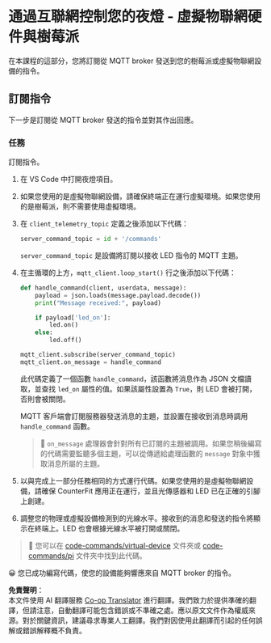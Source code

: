 <!--
CO_OP_TRANSLATOR_METADATA:
{
  "original_hash": "c527ce85d69b1a3875366ec61cbed8aa",
  "translation_date": "2025-08-24T23:00:03+00:00",
  "source_file": "1-getting-started/lessons/4-connect-internet/single-board-computer-commands.md",
  "language_code": "tw"
}
-->
# 通過互聯網控制您的夜燈 - 虛擬物聯網硬件與樹莓派

在本課程的這部分，您將訂閱從 MQTT broker 發送到您的樹莓派或虛擬物聯網設備的指令。

## 訂閱指令

下一步是訂閱從 MQTT broker 發送的指令並對其作出回應。

### 任務

訂閱指令。

1. 在 VS Code 中打開夜燈項目。

1. 如果您使用的是虛擬物聯網設備，請確保終端正在運行虛擬環境。如果您使用的是樹莓派，則不需要使用虛擬環境。

1. 在 `client_telemetry_topic` 定義之後添加以下代碼：

    ```python
    server_command_topic = id + '/commands'
    ```

    `server_command_topic` 是設備將訂閱以接收 LED 指令的 MQTT 主題。

1. 在主循環的上方，`mqtt_client.loop_start()` 行之後添加以下代碼：

    ```python
    def handle_command(client, userdata, message):
        payload = json.loads(message.payload.decode())
        print("Message received:", payload)
    
        if payload['led_on']:
            led.on()
        else:
            led.off()
    
    mqtt_client.subscribe(server_command_topic)
    mqtt_client.on_message = handle_command
    ```

    此代碼定義了一個函數 `handle_command`，該函數將消息作為 JSON 文檔讀取，並查找 `led_on` 屬性的值。如果該屬性設置為 `True`，則 LED 會被打開，否則會被關閉。

    MQTT 客戶端會訂閱服務器發送消息的主題，並設置在接收到消息時調用 `handle_command` 函數。

    > 💁 `on_message` 處理器會針對所有已訂閱的主題被調用。如果您稍後編寫的代碼需要監聽多個主題，可以從傳遞給處理函數的 `message` 對象中獲取消息所屬的主題。

1. 以與完成上一部分任務相同的方式運行代碼。如果您使用的是虛擬物聯網設備，請確保 CounterFit 應用正在運行，並且光傳感器和 LED 已在正確的引腳上創建。

1. 調整您的物理或虛擬設備檢測到的光線水平。接收到的消息和發送的指令將顯示在終端上。LED 也會根據光線水平被打開或關閉。

> 💁 您可以在 [code-commands/virtual-device](../../../../../1-getting-started/lessons/4-connect-internet/code-commands/virtual-device) 文件夾或 [code-commands/pi](../../../../../1-getting-started/lessons/4-connect-internet/code-commands/pi) 文件夾中找到此代碼。

😀 您已成功編寫代碼，使您的設備能夠響應來自 MQTT broker 的指令。

**免責聲明**：  
本文件使用 AI 翻譯服務 [Co-op Translator](https://github.com/Azure/co-op-translator) 進行翻譯。我們致力於提供準確的翻譯，但請注意，自動翻譯可能包含錯誤或不準確之處。應以原文文件作為權威來源。對於關鍵資訊，建議尋求專業人工翻譯。我們對因使用此翻譯而引起的任何誤解或錯誤解釋概不負責。